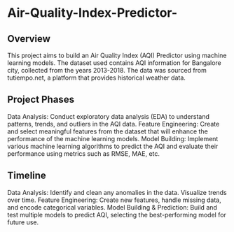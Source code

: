 # Air-Quality-Index-Predictor-

## Overview
This project aims to build an Air Quality Index (AQI) Predictor using machine learning models. The dataset used contains AQI information for Bangalore city, collected from the years 2013-2018. The data was sourced from tutiempo.net, a platform that provides historical weather data.

## Project Phases
Data Analysis: Conduct exploratory data analysis (EDA) to understand patterns, trends, and outliers in the AQI data.
Feature Engineering: Create and select meaningful features from the dataset that will enhance the performance of the machine learning models.
Model Building: Implement various machine learning algorithms to predict the AQI and evaluate their performance using metrics such as RMSE, MAE, etc.

## Timeline
Data Analysis: Identify and clean any anomalies in the data. Visualize trends over time.
Feature Engineering: Create new features, handle missing data, and encode categorical variables.
Model Building & Prediction: Build and test multiple models to predict AQI, selecting the best-performing model for future use.
